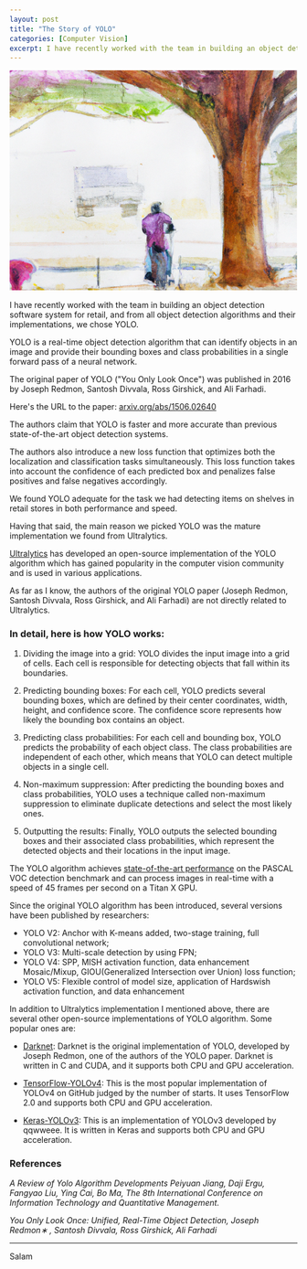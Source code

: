 ```yaml
---
layout: post
title: "The Story of YOLO" 
categories: [Computer Vision]
excerpt: I have recently worked with the team in building an object detection software system for retail, and from all object detection algorithms and their implementations, we chose YOLO.
---
```



![](images/../../images/water_color_tree.png "Generated by DALL·E 2023–02–26 with a prompt tree, bicycle, and a man, watercolor")


I have recently worked with the team in building an object detection software system for retail, and from all object detection algorithms and their implementations, we chose YOLO.

YOLO is a real-time object detection algorithm that can identify objects in an image and provide their bounding boxes and class probabilities in a single forward pass of a neural network.

The original paper of YOLO ("You Only Look Once") was published in 2016 by Joseph Redmon, Santosh Divvala, Ross Girshick, and Ali Farhadi.

Here's the URL to the paper: [arxiv.org/abs/1506.02640](https://arxiv.org/abs/1506.02640)

The authors claim that YOLO is faster and more accurate than previous state-of-the-art object detection systems.

The authors also introduce a new loss function that optimizes both the localization and classification tasks simultaneously. This loss function takes into account the confidence of each predicted box and penalizes false positives and false negatives accordingly.

We found YOLO adequate for the task we had detecting items on shelves in retail stores in both performance and speed.

Having that said, the main reason we picked YOLO was the mature implementation we found from Ultralytics.

[Ultralytics](https://github.com/ultralytics/ultralytics) has developed an open-source implementation of the YOLO algorithm which has gained popularity in the computer vision community and is used in various applications.

As far as I know, the authors of the original YOLO paper (Joseph Redmon, Santosh Divvala, Ross Girshick, and Ali Farhadi) are not directly related to Ultralytics.


### In detail, here is how YOLO works:

1. Dividing the image into a grid: YOLO divides the input image into a grid of cells. Each cell is responsible for detecting objects that fall within its boundaries.

2. Predicting bounding boxes: For each cell, YOLO predicts several bounding boxes, which are defined by their center coordinates, width, height, and confidence score. The confidence score represents how likely the bounding box contains an object.

3. Predicting class probabilities: For each cell and bounding box, YOLO predicts the probability of each object class. The class probabilities are independent of each other, which means that YOLO can detect multiple objects in a single cell.

4. Non-maximum suppression: After predicting the bounding boxes and class probabilities, YOLO uses a technique called non-maximum suppression to eliminate duplicate detections and select the most likely ones.

5. Outputting the results: Finally, YOLO outputs the selected bounding boxes and their associated class probabilities, which represent the detected objects and their locations in the input image.

The YOLO algorithm achieves [state-of-the-art performance](https://paperswithcode.com/sota/object-detection-on-pascal-voc-2007) on the PASCAL VOC detection benchmark and can process images in real-time with a speed of 45 frames per second on a Titan X GPU.

Since the original YOLO algorithm has been introduced, several versions have been published by researchers:

- YOLO V2: Anchor with K-means added, two-stage training, full convolutional network;
- YOLO V3: Multi-scale detection by using FPN;
- YOLO V4: SPP, MISH activation function, data enhancement Mosaic/Mixup, GIOU(Generalized
Intersection over Union) loss function;
- YOLO V5: Flexible control of model size, application of Hardswish activation function, and data 
enhancement

In addition to Ultralytics implementation I mentioned above, there are several other open-source implementations of YOLO algorithm. Some popular ones are:

- [Darknet](https://github.com/pjreddie/darknet): Darknet is the original implementation of YOLO, developed by Joseph Redmon, one of the authors of the YOLO paper. Darknet is written in C and CUDA, and it supports both CPU and GPU acceleration.

- [TensorFlow-YOLOv4](https://github.com/hunglc007/tensorflow-yolov4-tflite): This is the most popular implementation of YOLOv4 on GitHub judged by the number of starts. It uses TensorFlow 2.0 and supports both CPU and GPU acceleration.

- [Keras-YOLOv3](https://github.com/qqwweee/keras-yolo3): This is an implementation of YOLOv3 developed by qqwweee. It is written in Keras and supports both CPU and GPU acceleration.

### References
*A Review of Yolo Algorithm Developments Peiyuan Jiang, Daji Ergu, Fangyao Liu, Ying Cai, Bo Ma, The 8th International Conference on Information Technology and Quantitative Management.*

*You Only Look Once: Unified, Real-Time Object Detection, Joseph Redmon∗ , Santosh Divvala, Ross Girshick, Ali Farhadi*

----
Salam
